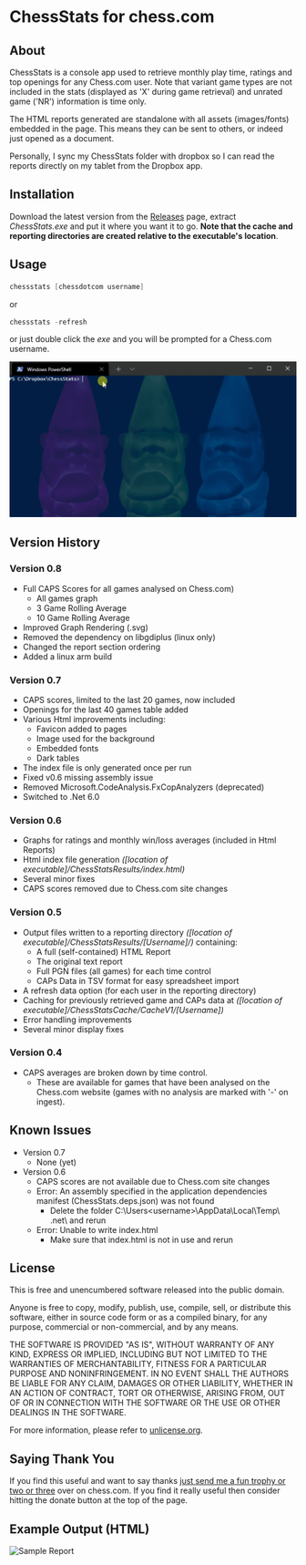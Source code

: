 # ChessStats for chess.com

## About

ChessStats is a console app used to retrieve monthly play time, ratings and top openings for any Chess.com user. Note that variant game types are not included in the stats (displayed as 'X' during game retrieval) and unrated game ('NR') information is time only.

The HTML reports generated are standalone with all assets (images/fonts) embedded in the page.  This means they can be sent to others, or indeed just opened as a document.  

Personally, I sync my ChessStats folder with dropbox so I can read the reports directly on my tablet from the Dropbox app.

## Installation

Download the latest version from the [Releases](https://github.com/Hyper-Dragon/ChessStats/releases) page, extract _ChessStats.exe_ and put it where you want it to go.  **Note that the cache and reporting directories are created relative to the executable's location**.

## Usage

``` Powershell
chessstats [chessdotcom username]
```

or

``` Powershell
chessstats -refresh
```

or just double click the _exe_ and you will be prompted for a Chess.com username.

![Sample Run](assets/images/RunningConsole.gif)

## Version History

### Version 0.8 
* Full CAPS Scores for all games analysed on Chess.com)
  * All games graph
  * 3 Game Rolling Average
  * 10 Game Rolling Average
* Improved Graph Rendering (.svg)
* Removed the dependency on libgdiplus (linux only)
* Changed the report section ordering
* Added a linux arm build
 
### Version 0.7

* CAPS scores, limited to the last 20 games, now included
* Openings for the last 40 games table added
* Various Html improvements including:
  * Favicon added to pages
  * Image used for the background
  * Embedded fonts
  * Dark tables
* The index file is only generated once per run
* Fixed v0.6 missing assembly issue
* Removed Microsoft.CodeAnalysis.FxCopAnalyzers (deprecated)
* Switched to .Net 6.0

### Version 0.6

* Graphs for ratings and monthly win/loss averages (included in Html Reports)
* Html index file generation _([location of executable]/ChessStatsResults/index.html)_
* Several minor fixes
* CAPS scores removed due to Chess.com site changes

### Version 0.5

* Output files written to a reporting directory _([location of executable]/ChessStatsResults/[Username]/)_ containing:
  * A full (self-contained) HTML Report
  * The original text report
  * Full PGN files (all games) for each time control
  * CAPs Data in TSV format for easy spreadsheet import
* A refresh data option (for each user in the reporting directory)
* Caching for previously retrieved game and CAPs data at _([location of executable]/ChessStatsCache/CacheV1/[Username])_
* Error handling improvements
* Several minor display fixes

### Version 0.4

* CAPS averages are broken down by time control.  
  * These are available for games that have been analysed on the Chess.com website (games with no analysis are marked with '-' on ingest).

## Known Issues

* Version 0.7
  * None (yet)
* Version 0.6
  * CAPS scores are not available due to Chess.com site changes
  * Error: An assembly specified in the application dependencies manifest (ChessStats.deps.json) was not found 
    * Delete the folder C:\Users\<username>\AppData\Local\Temp\ .net\ and rerun
  * Error: Unable to write index.html 
    * Make sure that index.html is not in use and rerun

## License

This is free and unencumbered software released into the public domain.

Anyone is free to copy, modify, publish, use, compile, sell, or distribute this software, either in source code form or as a compiled binary, for any purpose, commercial or non-commercial, and by any means.

THE SOFTWARE IS PROVIDED "AS IS", WITHOUT WARRANTY OF ANY KIND, EXPRESS OR IMPLIED, INCLUDING BUT NOT LIMITED TO THE WARRANTIES OF MERCHANTABILITY, FITNESS FOR A PARTICULAR PURPOSE AND NONINFRINGEMENT. IN NO EVENT SHALL THE AUTHORS BE LIABLE FOR ANY CLAIM, DAMAGES OR OTHER LIABILITY, WHETHER IN AN ACTION OF CONTRACT, TORT OR OTHERWISE, ARISING FROM, OUT OF OR IN CONNECTION WITH THE SOFTWARE OR THE USE OR OTHER DEALINGS IN THE SOFTWARE.

For more information, please refer to [unlicense.org](https://unlicense.org).

## Saying Thank You

If you find this useful and want to say thanks [just send me a fun trophy or two or three](https://www.chess.com/member/hyper-dragon) over on chess.com.  If you find it really useful then consider hitting the donate button at the top of the page.

## Example Output (HTML)

![Sample Report](https://github.com/Hyper-Dragon/ChessStats/blob/728b8a3f71159d682b3289080f8c4cf531115e49/HtmlReportExample3.png)
